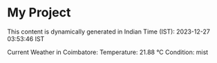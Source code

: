 # My Project

This content is dynamically generated in Indian Time (IST): 2023-12-27 03:53:46 IST


Current Weather in Coimbatore:
Temperature: 21.88 °C
Condition: mist
